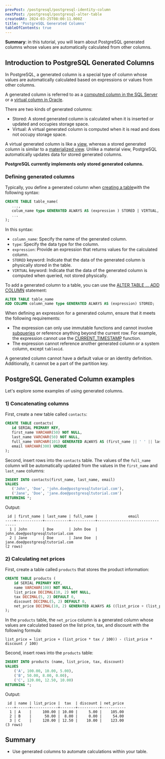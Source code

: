 ```yaml
---
prevPost: /postgresql/postgresql-identity-column
nextPost: /postgresql/postgresql-alter-table
createdAt: 2024-03-25T08:00:11.000Z
title: 'PostgreSQL Generated Columns'
tableOfContents: true
---
```


**Summary**: in this tutorial, you will learn about PostgreSQL generated columns whose values are automatically calculated from other columns.

## Introduction to PostgreSQL Generated Columns

In PostgreSQL, a generated column is a special type of column whose values are automatically calculated based on expressions or values from other columns.

A generated column is referred to as a [computed column in the SQL Server](https://www.sqlservertutorial.net/sql-server-basics/sql-server-computed-columns/) or a [virtual column in Oracle](https://www.oracletutorial.com/oracle-basics/oracle-virtual-column/).

There are two kinds of generated columns:

- Stored: A stored generated column is calculated when it is inserted or updated and occupies storage space.
- Virtual: A virtual generated column is computed when it is read and does not occupy storage space.

A virtual generated column is like a [view](/postgresql/postgresql-views), whereas a stored generated column is similar to a [materialized view](/postgresql/postgresql-views/postgresql-materialized-views). Unlike a material view, PostgreSQL automatically updates data for stored generated columns.

**PostgreSQL currently implements only stored generated columns.**

### Defining generated columns

Typically, you define a generated column when [creating a table](/postgresql/postgresql-create-table)with the following syntax:

```sql
CREATE TABLE table_name(
   ...,
   colum_name type GENERATED ALWAYS AS (expression ) STORED | VIRTUAL,
   ...
);
```

In this syntax:

- `column_name`: Specify the name of the generated column.
- `type`: Specify the data type for the column.
- `expression`: Provide an expression that returns values for the calculated column.
- `STORED` keyword: Indicate that the data of the generated column is physically stored in the table.
- `VIRTUAL` keyword: Indicate that the data of the generated column is computed when queried, not stored physically.

To add a generated column to a table, you can use the [ALTER TABLE ... ADD COLUMN](/postgresql/postgresql-add-column) statement:

```sql
ALTER TABLE table_name
ADD COLUMN column_name type GENERATED ALWAYS AS (expression) STORED;
```

When defining an expression for a generated column, ensure that it meets the following requirements:

- The expression can only use immutable functions and cannot involve [subqueries](/postgresql/postgresql-subquery) or reference anything beyond the current row. For example, the expression cannot use the [CURRENT_TIMESTAMP](/postgresql/postgresql-date-functions/postgresql-current_timestamp) function.
- The expression cannot reference another generated column or a system column, except `tableoid`.

A generated column cannot have a default value or an identity definition. Additionally, it cannot be a part of the partition key.

## PostgreSQL Generated Column examples

Let's explore some examples of using generated columns.

### 1) Concatenating columns

First, create a new table called `contacts`:

```sql
CREATE TABLE contacts(
   id SERIAL PRIMARY KEY,
   first_name VARCHAR(50) NOT NULL,
   last_name VARCHAR(50) NOT NULL,
   full_name VARCHAR(101) GENERATED ALWAYS AS (first_name || ' ' || last_name) STORED,
   email VARCHAR(300) UNIQUE
);
```

Second, insert rows into the `contacts` table. The values of the `full_name` column will be automatically updated from the values in the `first_name` and `last_name` columns:

```sql
INSERT INTO contacts(first_name, last_name, email)
VALUES
   ('John', 'Doe', 'john.doe@postgresqltutorial.com'),
   ('Jane', 'Doe', 'jane.doe@postgresqltutorial.com')
RETURNING *;
```

Output:

```
 id | first_name | last_name | full_name |              email
----+------------+-----------+-----------+---------------------------------
  1 | John       | Doe       | John Doe  | john.doe@postgresqltutorial.com
  2 | Jane       | Doe       | Jane Doe  | jane.doe@postgresqltutorial.com
(2 rows)
```

### 2) Calculating net prices

First, create a table called `products` that stores the product information:

```sql
CREATE TABLE products (
    id SERIAL PRIMARY KEY,
    name VARCHAR(100) NOT NULL,
    list_price DECIMAL(10, 2) NOT NULL,
    tax DECIMAL(5, 2) DEFAULT 0,
    discount DECIMAL(5, 2) DEFAULT 0,
    net_price DECIMAL(10, 2) GENERATED ALWAYS AS ((list_price + (list_price * tax / 100)) - (list_price * discount / 100)) STORED
);
```

In the `products` table, the `net_price` column is a generated column whose values are calculated based on the list price, tax, and discount with the following formula:

```
list_price = list_price + (list_price * tax / 100)) - (list_price * discount / 100)
```

Second, insert rows into the `products` table:

```sql
INSERT INTO products (name, list_price, tax, discount)
VALUES
    ('A', 100.00, 10.00, 5.00),
    ('B', 50.00, 8.00, 0.00),
    ('C', 120.00, 12.50, 10.00)
RETURNING *;
```

Output:

```
 id | name | list_price |  tax  | discount | net_price
----+------+------------+-------+----------+-----------
  1 | A    |     100.00 | 10.00 |     5.00 |    105.00
  2 | B    |      50.00 |  8.00 |     0.00 |     54.00
  3 | C    |     120.00 | 12.50 |    10.00 |    123.00
(3 rows)
```

## Summary

- Use generated columns to automate calculations within your table.
